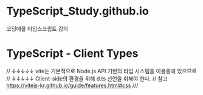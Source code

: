 # TypeScript_Study.github.io
코딩애플 타입스크립트 강의


# TypeScript - Client Types
// ↓↓↓↓↓ vite는 기본적으로 Node.js API 기반의 타입 시스템을 이용중에 있으므로
// ↓↓↓↓↓ Client-side의 환경을 위해 d.ts 선언을 취해야 한다.
// 참고 https://vitejs-kr.github.io/guide/features.html#css
/// <reference types="vite/client" />
